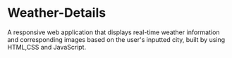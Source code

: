 # Weather-Details
A responsive web application that displays real-time weather information and corresponding images based on the user's inputted city, built by using HTML,CSS and JavaScript.
